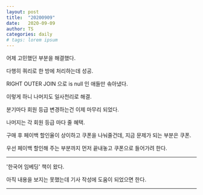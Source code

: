 ```yaml
---
layout: post
title:  "20200909"
date:   2020-09-09
author: TS
categories: daily
# tags: lorem ipsum
---
```


어제 고민했던 부분을 해결했다.

다행히 쿼리로 한 방에 처리하는데 성공.

RIGHT OUTER JOIN 으로 is null 인 애들만 솎아냈다.

이렇게 하니 나머지도 일사천리로 해결.

분기마다 회원 등급 변경하는건 이제 마무리 되었다.

나머지는 각 회원 등급 마다 줄 혜택.

구매 후 페이백 할인율이 상이하고 쿠폰을 나눠줄건데, 지금 문제가 되는 부분은 쿠폰.

우선 페이백 할인해 주는 부분까지 먼저 끝내놓고 쿠폰으로 들어가려 한다.

---

'한국어 임베딩' 책이 왔다.

아직 내용을 보지는 못했는데 기사 작성에 도움이 되었으면 한다.

---
